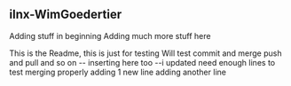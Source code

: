 ## ilnx-WimGoedertier

Adding stuff in beginning
Adding much more stuff here

This is the Readme, this is just for testing
Will test commit and merge
push and pull
and so on
-- inserting here too --i updated
need enough lines
to test 
merging properly
adding 1 new line
adding another line
